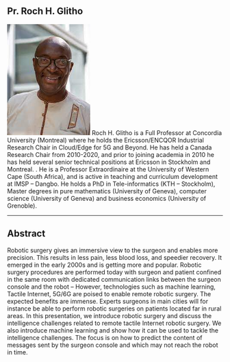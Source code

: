 
## Pr. Roch H. Glitho

![Pr Roch H. Glitho ](img/glitoh.jpeg)
Roch H. Glitho is a Full Professor at Concordia University (Montreal) where he holds the Ericsson/ENCQOR Industrial Research Chair in Cloud/Edge for 5G and Beyond. He has held a Canada Research Chair from 2010-2020, and prior to joining academia in 2010 he has held several senior technical positions at Ericsson in Stockholm and Montreal. . He is  a Professor Extraordinaire at the University of Western Cape (South Africa), and is active in teaching and curriculum development at IMSP – Dangbo. He holds a PhD in Tele-informatics (KTH – Stockholm), Master degrees in pure mathematics (University of Geneva), computer science (University of Geneva) and business economics (University of Grenoble).

---
## Abstract 

Robotic surgery gives an immersive view to the surgeon and enables 
more precision. This results in less pain, less blood loss, and 
speedier recovery. It emerged in the early 2000s and is getting more 
and popular. Robotic surgery procedures are performed today with 
surgeon and patient confined in the same room with dedicated 
communication links between the surgeon console and the robot – 
However, technologies such as machine learning, Tactile Internet, 
5G/6G are poised to enable remote robotic surgery. The expected 
benefits are immense. Experts surgeons in main cities will for 
instance be able to perform robotic surgeries on patients located far 
in rural areas. In this presentation, we introduce robotic surgery and 
discuss the intelligence challenges related to remote tactile Internet 
robotic surgery. We also introduce machine learning and show how it 
can be used to tackle the intelligence challenges. The focus is on how 
to predict the content of messages sent by the surgeon console and 
which may not reach the robot in time.